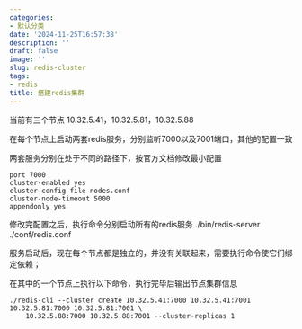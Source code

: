 ```yaml
---
categories:
- 默认分类
date: '2024-11-25T16:57:38'
description: ''
draft: false
image: ''
slug: redis-cluster
tags:
- redis
title: 搭建redis集群
---
```


当前有三个节点 10.32.5.41，10.32.5.81，10.32.5.88

在每个节点上启动两套redis服务，分别监听7000以及7001端口，其他的配置一致

两套服务分别在处于不同的路径下，按官方文档修改最小配置

```shell
port 7000
cluster-enabled yes
cluster-config-file nodes.conf
cluster-node-timeout 5000
appendonly yes
```

修改完配置之后，执行命令分别启动所有的redis服务 ./bin/redis-server ./conf/redis.conf

服务启动后，现在每个节点都是独立的，并没有关联起来，需要执行命令使它们绑定依赖；

在其中的一个节点上执行以下命令，执行完毕后输出节点集群信息

```shell
./redis-cli --cluster create 10.32.5.41:7000 10.32.5.41:7001 10.32.5.81:7000 10.32.5.81:7001 \
    10.32.5.88:7000 10.32.5.88:7001 --cluster-replicas 1
```

